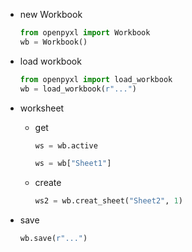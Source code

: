 - new Workbook 
	```python
	from openpyxl import Workbook
	wb = Workbook()
	```
- load workbook 
	```python
	from openpyxl import load_workbook
	wb = load_workbook(r"...")
	```
- worksheet 
	- get 
		```python
		ws = wb.active
		```
		```python
		ws = wb["Sheet1"]
		```
	- create 
		```python
		ws2 = wb.creat_sheet("Sheet2", 1)
		```

- save 
	```python
	wb.save(r"...")
	```

